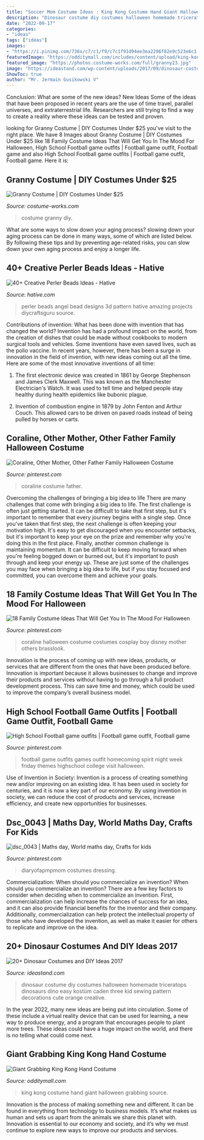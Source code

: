 ```yaml
---
title: "Soccer Mom Costume Ideas : King Kong Costume Hand Giant Halloween Grabbing Source"
description: "Dinosaur costume diy costumes halloween homemade triceratops dinosaurs dino easy kostüm caden three kid sewing pattern decorations cute orange creative"
date: "2022-09-17"
categories:
- "ideas"
tags: ["ideas"]
images:
- "https://i.pinimg.com/736x/c7/c1/f9/c7c1f91d94ee3ea2296f82e9c523e6c1.jpg"
featuredImage: "https://odditymall.com/includes/content/upload/king-kong-hand-costume-7059.jpg"
featured_image: "https://photos.costume-works.com/full/granny23.jpg"
image: "https://ideastand.com/wp-content/uploads/2017/09/dinosaur-costume-diy/7-dinosaur-costume-diy-ideas-tutorials.jpg"
ShowToc: true
author: "Mr. Jermain Gusikowski V"
---
```



Conclusion: What are some of the new ideas?
New Ideas
Some of the ideas that have been proposed in recent years are the use of time travel, parallel universes, and extraterrestrial life. Researchers are still trying to find a way to create a reality where these ideas can be tested and proven.

	

		
looking for Granny Costume | DIY Costumes Under $25 you've visit to the right place. We have 8 Images about Granny Costume | DIY Costumes Under $25 like 18 Family Costume Ideas That Will Get You In The Mood For Halloween, High School Football game outfits | Football game outfit, Football game and also High School Football game outfits | Football game outfit, Football game. Here it is:
		
    
## Granny Costume | DIY Costumes Under $25

<img loading=lazy src="https://photos.costume-works.com/full/granny23.jpg" onerror="this.onerror=null;this.src='https://tse3.mm.bing.net/th?id=OIP.27kGXnBAI2Ip9hzU2sXb5AHaMc&amp;pid=15.1';" alt="Granny Costume | DIY Costumes Under $25">

_Source: costume-works.com_

>costume granny diy. 

	

What are some ways to slow down your aging process?
slowing down your aging process can be done in many ways, some of which are listed below. By following these tips and by preventing age-related risks, you can slow down your own aging process and enjoy a longer life.

    
## 40+ Creative Perler Beads Ideas - Hative

<img loading=lazy src="https://hative.com/wp-content/uploads/2014/04/perler-beads-ideas/40-angel-perler-beads.jpg" onerror="this.onerror=null;this.src='https://tse4.mm.bing.net/th?id=OIP.1p0xJDkgMRz-Pqb1iiiPZAHaFA&amp;pid=15.1';" alt="40+ Creative Perler Beads Ideas - Hative">

_Source: hative.com_

>perler beads angel bead designs 3d pattern hative amazing projects diycraftsguru source. 

	

Contributions of invention: What has been done with invention that has changed the world?
Invention has had a profound impact on the world, from the creation of dishes that could be made without cookbooks to modern surgical tools and vehicles. Some inventions have even saved lives, such as the polio vaccine. In recent years, however, there has been a surge in innovation in the field of invention, with new ideas coming out all the time. Here are some of the most innovative inventions of all time:
1) The first electronic device was created in 1861 by George Stephenson and James Clerk Maxwell. This was known as the Manchester Electrician's Watch. It was used to tell time and helped people stay healthy during health epidemics like bubonic plague.

2) Invention of combustion engine in 1879 by John Fenton and Arthur Couch. This allowed cars to be driven on paved roads instead of being pulled by horses or carts.

    
## Coraline, Other Mother, Other Father Family Halloween Costume

<img loading=lazy src="https://i.pinimg.com/736x/c7/c1/f9/c7c1f91d94ee3ea2296f82e9c523e6c1.jpg" onerror="this.onerror=null;this.src='https://tse3.mm.bing.net/th?id=OIP.5pfpFcRbEkTcATtmpgxFHwHaK1&amp;pid=15.1';" alt="Coraline, Other Mother, Other Father Family Halloween Costume">

_Source: pinterest.com_

>coraline costume father. 

	

Overcoming the challenges of bringing a big idea to life
There are many challenges that come with bringing a big idea to life. The first challenge is often just getting started. It can be difficult to take that first step, but it's important to remember that every journey begins with a single step. Once you've taken that first step, the next challenge is often keeping your motivation high. It's easy to get discouraged when you encounter setbacks, but it's important to keep your eye on the prize and remember why you're doing this in the first place. Finally, another common challenge is maintaining momentum. It can be difficult to keep moving forward when you're feeling bogged down or burned out, but it's important to push through and keep your energy up. These are just some of the challenges you may face when bringing a big idea to life, but if you stay focused and committed, you can overcome them and achieve your goals.

    
## 18 Family Costume Ideas That Will Get You In The Mood For Halloween

<img loading=lazy src="https://i.pinimg.com/736x/db/9f/fc/db9ffc1b142e8034dd38ea6d5f810117.jpg" onerror="this.onerror=null;this.src='https://tse1.mm.bing.net/th?id=OIP.hBoqPWA2OGMhoghdZS9W4QHaJQ&amp;pid=15.1';" alt="18 Family Costume Ideas That Will Get You In The Mood For Halloween">

_Source: pinterest.com_

>coraline halloween costume costumes cosplay boy disney mother others brasslook. 

	

Innovation is the process of coming up with new ideas, products, or services that are different from the ones that have been produced before. Innovation is important because it allows businesses to change and improve their products and services without having to go through a full product development process. This can save time and money, which could be used to improve the company’s overall business model.

    
## High School Football Game Outfits | Football Game Outfit, Football Game

<img loading=lazy src="https://i.pinimg.com/736x/c4/0b/1b/c40b1bbd378865453d8360c3fbc74dea--football-game-outfits-football-game-outfit-highschool.jpg" onerror="this.onerror=null;this.src='https://tse1.mm.bing.net/th?id=OIP.iu3tccFC5fgrsJTS537UPQHaJ3&amp;pid=15.1';" alt="High School Football game outfits | Football game outfit, Football game">

_Source: pinterest.com_

>football game outfits games outfit homecoming spirit night week friday themes highschool college visit halloween. 

	

Use of Invention in Society:
Invention is a process of creating something new and/or improving on an existing idea. It has been used in society for centuries, and it is now a key part of our economy. By using invention in society, we can reduce the cost of products and services, increase efficiency, and create new opportunities for businesses.

    
## Dsc_0043 | Maths Day, World Maths Day, Crafts For Kids

<img loading=lazy src="https://i.pinimg.com/736x/1d/00/61/1d0061e4f375c72b7e9434b2f19dcda5.jpg" onerror="this.onerror=null;this.src='https://tse2.mm.bing.net/th?id=OIP.5awbZnJOKWizgTzqUL5bNwHaLJ&amp;pid=15.1';" alt="dsc_0043 | Maths day, World maths day, Crafts for kids">

_Source: pinterest.com_

>diaryofapmpmom costumes dressing. 

	

Commercialization: When should you commercialize an invention?
When should you commercialize an invention? 
There are a few key factors to consider when deciding when to commercialize an invention. First, commercialization can help increase the chances of success for an idea, and it can also provide financial benefits for the inventor and their company. Additionally, commercialization can help protect the intellectual property of those who have developed the invention, as well as make it easier for others to replicate and improve on the idea.

    
## 20+ Dinosaur Costumes And DIY Ideas 2017

<img loading=lazy src="https://ideastand.com/wp-content/uploads/2017/09/dinosaur-costume-diy/7-dinosaur-costume-diy-ideas-tutorials.jpg" onerror="this.onerror=null;this.src='https://tse4.mm.bing.net/th?id=OIP.78xMMOOR7oeVhC7pjPeSBgHaLv&amp;pid=15.1';" alt="20+ Dinosaur Costumes and DIY Ideas 2017">

_Source: ideastand.com_

>dinosaur costume diy costumes halloween homemade triceratops dinosaurs dino easy kostüm caden three kid sewing pattern decorations cute orange creative. 

	

In the year 2022, many new ideas are being put into circulation. Some of these include a virtual reality device that can be used for learning, a new way to produce energy, and a program that encourages people to plant more trees. These ideas could have a huge impact on the world, and there is no telling what could come next.

    
## Giant Grabbing King Kong Hand Costume

<img loading=lazy src="https://odditymall.com/includes/content/upload/king-kong-hand-costume-7059.jpg" onerror="this.onerror=null;this.src='https://tse3.mm.bing.net/th?id=OIP.ZpT-7R6qDSb2FvXGQX4WDgHaLH&amp;pid=15.1';" alt="Giant Grabbing King Kong Hand Costume">

_Source: odditymall.com_

>king kong costume hand giant halloween grabbing source. 

	

Innovation is the process of making something new and different. It can be found in everything from technology to business models. It’s what makes us human and sets us apart from the animals we share this planet with. Innovation is essential to our economy and society, and it’s why we must continue to explore new ways to improve our products and services.


